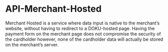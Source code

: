 # API-Merchant-Hosted
Merchant Hosted is a service where data input is native to the merchant’s website, without having to redirect to a DOKU-hosted page. Having the payment form on the merchant page does not compromise the security of the cardholder however, none of the cardholder data will actually be stored on the merchant’s server.

